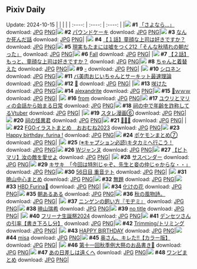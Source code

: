 ## Pixiv Daily
Update: 2024-10-15
|      |      |      |
| :----: | :----: | :----: |
|![](https://pixiv.microyu.workers.dev/c/240x480/img-master/img/2024/10/13/00/00/31/123273147_p0_master1200.jpg) **#1** [「さよなら…」](https://www.pixiv.net/artworks/123273147) download: [JPG](https://pixiv.microyu.workers.dev/img-original/img/2024/10/13/00/00/31/123273147_p0.jpg) [PNG](https://pixiv.microyu.workers.dev/img-original/img/2024/10/13/00/00/31/123273147_p0.png)|![](https://pixiv.microyu.workers.dev/c/240x480/img-master/img/2024/10/13/20/30/02/123299025_p0_master1200.jpg) **#2** [パウンドケーキ](https://www.pixiv.net/artworks/123299025) download: [JPG](https://pixiv.microyu.workers.dev/img-original/img/2024/10/13/20/30/02/123299025_p0.jpg) [PNG](https://pixiv.microyu.workers.dev/img-original/img/2024/10/13/20/30/02/123299025_p0.png)|![](https://pixiv.microyu.workers.dev/c/240x480/img-master/img/2024/10/13/14/24/58/123289294_p0_master1200.jpg) **#3** [なんか死んだ話](https://www.pixiv.net/artworks/123289294) download: [JPG](https://pixiv.microyu.workers.dev/img-original/img/2024/10/13/14/24/58/123289294_p0.jpg) [PNG](https://pixiv.microyu.workers.dev/img-original/img/2024/10/13/14/24/58/123289294_p0.png)|
|![](https://pixiv.microyu.workers.dev/c/240x480/img-master/img/2024/10/13/12/28/57/123273569_p0_master1200.jpg) **#4** [【１話】童顔な上司は好きですか？](https://www.pixiv.net/artworks/123273569) download: [JPG](https://pixiv.microyu.workers.dev/img-original/img/2024/10/13/12/28/57/123273569_p0.jpg) [PNG](https://pixiv.microyu.workers.dev/img-original/img/2024/10/13/12/28/57/123273569_p0.png)|![](https://pixiv.microyu.workers.dev/c/240x480/img-master/img/2024/10/13/18/00/05/123294356_p0_master1200.jpg) **#5** [現実もたまには嘘をつく212「そんな秋晴れの朝だった」](https://www.pixiv.net/artworks/123294356) download: [JPG](https://pixiv.microyu.workers.dev/img-original/img/2024/10/13/18/00/05/123294356_p0.jpg) [PNG](https://pixiv.microyu.workers.dev/img-original/img/2024/10/13/18/00/05/123294356_p0.png)|![](https://pixiv.microyu.workers.dev/c/240x480/img-master/img/2024/10/13/22/45/09/123304180_p0_master1200.jpg) **#6** [Fall](https://www.pixiv.net/artworks/123304180) download: [JPG](https://pixiv.microyu.workers.dev/img-original/img/2024/10/13/22/45/09/123304180_p0.jpg) [PNG](https://pixiv.microyu.workers.dev/img-original/img/2024/10/13/22/45/09/123304180_p0.png)|
|![](https://pixiv.microyu.workers.dev/c/240x480/img-master/img/2024/10/14/00/04/13/123307406_p0_master1200.jpg) **#7** [【２話】もっと、童顔な上司は好きですか？](https://www.pixiv.net/artworks/123307406) download: [JPG](https://pixiv.microyu.workers.dev/img-original/img/2024/10/14/00/04/13/123307406_p0.jpg) [PNG](https://pixiv.microyu.workers.dev/img-original/img/2024/10/14/00/04/13/123307406_p0.png)|![](https://pixiv.microyu.workers.dev/c/240x480/img-master/img/2024/10/13/00/08/36/123273771_p0_master1200.jpg) **#8** [ちゃんと着替えた](https://www.pixiv.net/artworks/123273771) download: [JPG](https://pixiv.microyu.workers.dev/img-original/img/2024/10/13/00/08/36/123273771_p0.jpg) [PNG](https://pixiv.microyu.workers.dev/img-original/img/2024/10/13/00/08/36/123273771_p0.png)|![](https://pixiv.microyu.workers.dev/c/240x480/img-master/img/2024/10/14/00/09/26/123307640_p0_master1200.jpg) **#9** [-](https://www.pixiv.net/artworks/123307640) download: [JPG](https://pixiv.microyu.workers.dev/img-original/img/2024/10/14/00/09/26/123307640_p0.jpg) [PNG](https://pixiv.microyu.workers.dev/img-original/img/2024/10/14/00/09/26/123307640_p0.png)|
|![](https://pixiv.microyu.workers.dev/c/240x480/img-master/img/2024/10/13/00/00/25/123273111_p0_master1200.jpg) **#10** [シロネン](https://www.pixiv.net/artworks/123273111) download: [JPG](https://pixiv.microyu.workers.dev/img-original/img/2024/10/13/00/00/25/123273111_p0.jpg) [PNG](https://pixiv.microyu.workers.dev/img-original/img/2024/10/13/00/00/25/123273111_p0.png)|![](https://pixiv.microyu.workers.dev/c/240x480/img-master/img/2024/10/13/00/02/06/123273380_p0_master1200.jpg) **#11** [バ美肉おじいちゃんとサーキット最速理論](https://www.pixiv.net/artworks/123273380) download: [JPG](https://pixiv.microyu.workers.dev/img-original/img/2024/10/13/00/02/06/123273380_p0.jpg) [PNG](https://pixiv.microyu.workers.dev/img-original/img/2024/10/13/00/02/06/123273380_p0.png)|![](https://pixiv.microyu.workers.dev/c/240x480/img-master/img/2024/10/13/15/57/20/123291359_p0_master1200.jpg) **#12** [🍰](https://www.pixiv.net/artworks/123291359) download: [JPG](https://pixiv.microyu.workers.dev/img-original/img/2024/10/13/15/57/20/123291359_p0.jpg) [PNG](https://pixiv.microyu.workers.dev/img-original/img/2024/10/13/15/57/20/123291359_p0.png)|
|![](https://pixiv.microyu.workers.dev/c/240x480/img-master/img/2024/10/14/00/00/37/123307077_p0_master1200.jpg) **#13** [咲けた](https://www.pixiv.net/artworks/123307077) download: [JPG](https://pixiv.microyu.workers.dev/img-original/img/2024/10/14/00/00/37/123307077_p0.jpg) [PNG](https://pixiv.microyu.workers.dev/img-original/img/2024/10/14/00/00/37/123307077_p0.png)|![](https://pixiv.microyu.workers.dev/c/240x480/img-master/img/2024/10/13/00/03/35/123273492_p0_master1200.jpg) **#14** [alexandrite](https://www.pixiv.net/artworks/123273492) download: [JPG](https://pixiv.microyu.workers.dev/img-original/img/2024/10/13/00/03/35/123273492_p0.jpg) [PNG](https://pixiv.microyu.workers.dev/img-original/img/2024/10/13/00/03/35/123273492_p0.png)|![](https://pixiv.microyu.workers.dev/c/240x480/img-master/img/2024/10/13/00/00/32/123273152_p0_master1200.jpg) **#15** [🌙ｗｗｗ](https://www.pixiv.net/artworks/123273152) download: [JPG](https://pixiv.microyu.workers.dev/img-original/img/2024/10/13/00/00/32/123273152_p0.jpg) [PNG](https://pixiv.microyu.workers.dev/img-original/img/2024/10/13/00/00/32/123273152_p0.png)|
|![](https://pixiv.microyu.workers.dev/c/240x480/img-master/img/2024/10/13/00/20/14/123274218_p0_master1200.jpg) **#16** [from](https://www.pixiv.net/artworks/123274218) download: [JPG](https://pixiv.microyu.workers.dev/img-original/img/2024/10/13/00/20/14/123274218_p0.jpg) [PNG](https://pixiv.microyu.workers.dev/img-original/img/2024/10/13/00/20/14/123274218_p0.png)|![](https://pixiv.microyu.workers.dev/c/240x480/img-master/img/2024/10/13/23/25/15/123305615_p0_master1200.jpg) **#17** [ユウリとマリィの会話から始まる日常](https://www.pixiv.net/artworks/123305615) download: [JPG](https://pixiv.microyu.workers.dev/img-original/img/2024/10/13/23/25/15/123305615_p0.jpg) [PNG](https://pixiv.microyu.workers.dev/img-original/img/2024/10/13/23/25/15/123305615_p0.png)|![](https://pixiv.microyu.workers.dev/c/240x480/img-master/img/2024/10/13/21/02/36/123300229_p0_master1200.jpg) **#18** [祠の中で年齢を詐称してるVtuber](https://www.pixiv.net/artworks/123300229) download: [JPG](https://pixiv.microyu.workers.dev/img-original/img/2024/10/13/21/02/36/123300229_p0.jpg) [PNG](https://pixiv.microyu.workers.dev/img-original/img/2024/10/13/21/02/36/123300229_p0.png)|
|![](https://pixiv.microyu.workers.dev/c/240x480/img-master/img/2024/10/13/16/05/46/123291588_p0_master1200.jpg) **#19** [スタレ漫画⑥](https://www.pixiv.net/artworks/123291588) download: [JPG](https://pixiv.microyu.workers.dev/img-original/img/2024/10/13/16/05/46/123291588_p0.jpg) [PNG](https://pixiv.microyu.workers.dev/img-original/img/2024/10/13/16/05/46/123291588_p0.png)|![](https://pixiv.microyu.workers.dev/c/240x480/img-master/img/2024/10/13/20/36/11/123299238_p0_master1200.jpg) **#20** [祠の怪異君](https://www.pixiv.net/artworks/123299238) download: [JPG](https://pixiv.microyu.workers.dev/img-original/img/2024/10/13/20/36/11/123299238_p0.jpg) [PNG](https://pixiv.microyu.workers.dev/img-original/img/2024/10/13/20/36/11/123299238_p0.png)|![](https://pixiv.microyu.workers.dev/c/240x480/img-master/img/2024/10/13/00/34/45/123274759_p0_master1200.jpg) **#21** [👑🤍✨](https://www.pixiv.net/artworks/123274759) download: [JPG](https://pixiv.microyu.workers.dev/img-original/img/2024/10/13/00/34/45/123274759_p0.jpg) [PNG](https://pixiv.microyu.workers.dev/img-original/img/2024/10/13/00/34/45/123274759_p0.png)|
|![](https://pixiv.microyu.workers.dev/c/240x480/img-master/img/2024/10/13/00/21/44/123274270_p0_master1200.jpg) **#22** [FGOイラストまとめ　おおむね2023](https://www.pixiv.net/artworks/123274270) download: [JPG](https://pixiv.microyu.workers.dev/img-original/img/2024/10/13/00/21/44/123274270_p0.jpg) [PNG](https://pixiv.microyu.workers.dev/img-original/img/2024/10/13/00/21/44/123274270_p0.png)|![](https://pixiv.microyu.workers.dev/c/240x480/img-master/img/2024/10/13/17/29/47/123293587_p0_master1200.jpg) **#23** [Happy birthday, furina !](https://www.pixiv.net/artworks/123293587) download: [JPG](https://pixiv.microyu.workers.dev/img-original/img/2024/10/13/17/29/47/123293587_p0.jpg) [PNG](https://pixiv.microyu.workers.dev/img-original/img/2024/10/13/17/29/47/123293587_p0.png)|![](https://pixiv.microyu.workers.dev/c/240x480/img-master/img/2024/10/13/23/11/14/123304854_p0_master1200.jpg) **#24** [ポケモンまとめ⑦](https://www.pixiv.net/artworks/123304854) download: [JPG](https://pixiv.microyu.workers.dev/img-original/img/2024/10/13/23/11/14/123304854_p0.jpg) [PNG](https://pixiv.microyu.workers.dev/img-original/img/2024/10/13/23/11/14/123304854_p0.png)|
|![](https://pixiv.microyu.workers.dev/c/240x480/img-master/img/2024/10/13/23/52/41/123306623_p0_master1200.jpg) **#25** [(※キャプション必読)キタカミへ行こう！](https://www.pixiv.net/artworks/123306623) download: [JPG](https://pixiv.microyu.workers.dev/img-original/img/2024/10/13/23/52/41/123306623_p0.jpg) [PNG](https://pixiv.microyu.workers.dev/img-original/img/2024/10/13/23/52/41/123306623_p0.png)|![](https://pixiv.microyu.workers.dev/c/240x480/img-master/img/2024/10/13/15/25/03/123290618_p0_master1200.jpg) **#26** [Wジャンヌ](https://www.pixiv.net/artworks/123290618) download: [JPG](https://pixiv.microyu.workers.dev/img-original/img/2024/10/13/15/25/03/123290618_p0.jpg) [PNG](https://pixiv.microyu.workers.dev/img-original/img/2024/10/13/15/25/03/123290618_p0.png)|![](https://pixiv.microyu.workers.dev/c/240x480/img-master/img/2024/10/13/23/19/59/123305441_p0_master1200.jpg) **#27** [【ビトマリ】汝の敵を愛せよ](https://www.pixiv.net/artworks/123305441) download: [JPG](https://pixiv.microyu.workers.dev/img-original/img/2024/10/13/23/19/59/123305441_p0.jpg) [PNG](https://pixiv.microyu.workers.dev/img-original/img/2024/10/13/23/19/59/123305441_p0.png)|
|![](https://pixiv.microyu.workers.dev/c/240x480/img-master/img/2024/10/14/00/14/07/123307798_p0_master1200.jpg) **#28** [サスペンダー](https://www.pixiv.net/artworks/123307798) download: [JPG](https://pixiv.microyu.workers.dev/img-original/img/2024/10/14/00/14/07/123307798_p0.jpg) [PNG](https://pixiv.microyu.workers.dev/img-original/img/2024/10/14/00/14/07/123307798_p0.png)|![](https://pixiv.microyu.workers.dev/c/240x480/img-master/img/2024/10/13/08/00/05/123281668_p0_master1200.jpg) **#29** [キサキ　「今回は特別じゃぞ、先生と妾の仲じゃからな・・」](https://www.pixiv.net/artworks/123281668) download: [JPG](https://pixiv.microyu.workers.dev/img-original/img/2024/10/13/08/00/05/123281668_p0.jpg) [PNG](https://pixiv.microyu.workers.dev/img-original/img/2024/10/13/08/00/05/123281668_p0.png)|![](https://pixiv.microyu.workers.dev/c/240x480/img-master/img/2024/10/13/19/51/16/123297615_p0_master1200.jpg) **#30** [56日目 重音テト](https://www.pixiv.net/artworks/123297615) download: [JPG](https://pixiv.microyu.workers.dev/img-original/img/2024/10/13/19/51/16/123297615_p0.jpg) [PNG](https://pixiv.microyu.workers.dev/img-original/img/2024/10/13/19/51/16/123297615_p0.png)|
|![](https://pixiv.microyu.workers.dev/c/240x480/img-master/img/2024/10/14/22/18/54/123336450_p0_master1200.jpg) **#31** [暁山中心まとめ](https://www.pixiv.net/artworks/123336450) download: [JPG](https://pixiv.microyu.workers.dev/img-original/img/2024/10/14/22/18/54/123336450_p0.jpg) [PNG](https://pixiv.microyu.workers.dev/img-original/img/2024/10/14/22/18/54/123336450_p0.png)|![](https://pixiv.microyu.workers.dev/c/240x480/img-master/img/2024/10/13/13/02/07/123287513_p0_master1200.jpg) **#32** [無題](https://www.pixiv.net/artworks/123287513) download: [JPG](https://pixiv.microyu.workers.dev/img-original/img/2024/10/13/13/02/07/123287513_p0.jpg) [PNG](https://pixiv.microyu.workers.dev/img-original/img/2024/10/13/13/02/07/123287513_p0.png)|![](https://pixiv.microyu.workers.dev/c/240x480/img-master/img/2024/10/13/00/06/14/123273653_p0_master1200.jpg) **#33** [HBD Furina💙](https://www.pixiv.net/artworks/123273653) download: [JPG](https://pixiv.microyu.workers.dev/img-original/img/2024/10/13/00/06/14/123273653_p0.jpg) [PNG](https://pixiv.microyu.workers.dev/img-original/img/2024/10/13/00/06/14/123273653_p0.png)|
|![](https://pixiv.microyu.workers.dev/c/240x480/img-master/img/2024/10/13/16/01/27/123291496_p0_master1200.jpg) **#34** [化けの花](https://www.pixiv.net/artworks/123291496) download: [JPG](https://pixiv.microyu.workers.dev/img-original/img/2024/10/13/16/01/27/123291496_p0.jpg) [PNG](https://pixiv.microyu.workers.dev/img-original/img/2024/10/13/16/01/27/123291496_p0.png)|![](https://pixiv.microyu.workers.dev/c/240x480/img-master/img/2024/10/14/16/24/46/123325147_p0_master1200.jpg) **#35** [朝あるある](https://www.pixiv.net/artworks/123325147) download: [JPG](https://pixiv.microyu.workers.dev/img-original/img/2024/10/14/16/24/46/123325147_p0.jpg) [PNG](https://pixiv.microyu.workers.dev/img-original/img/2024/10/14/16/24/46/123325147_p0.png)|![](https://pixiv.microyu.workers.dev/c/240x480/img-master/img/2024/10/13/16/54/05/123292728_p0_master1200.jpg) **#36** [秋の風物詩。](https://www.pixiv.net/artworks/123292728) download: [JPG](https://pixiv.microyu.workers.dev/img-original/img/2024/10/13/16/54/05/123292728_p0.jpg) [PNG](https://pixiv.microyu.workers.dev/img-original/img/2024/10/13/16/54/05/123292728_p0.png)|
|![](https://pixiv.microyu.workers.dev/c/240x480/img-master/img/2024/10/14/11/14/00/123318577_p0_master1200.jpg) **#37** [ニンゲンの飼い方『モヂミ』](https://www.pixiv.net/artworks/123318577) download: [JPG](https://pixiv.microyu.workers.dev/img-original/img/2024/10/14/11/14/00/123318577_p0.jpg) [PNG](https://pixiv.microyu.workers.dev/img-original/img/2024/10/14/11/14/00/123318577_p0.png)|![](https://pixiv.microyu.workers.dev/c/240x480/img-master/img/2024/10/13/16/45/47/123292521_p0_master1200.jpg) **#38** [暁山瑞希](https://www.pixiv.net/artworks/123292521) download: [JPG](https://pixiv.microyu.workers.dev/img-original/img/2024/10/13/16/45/47/123292521_p0.jpg) [PNG](https://pixiv.microyu.workers.dev/img-original/img/2024/10/13/16/45/47/123292521_p0.png)|![](https://pixiv.microyu.workers.dev/c/240x480/img-master/img/2024/10/13/09/10/55/123282803_p0_master1200.jpg) **#39** [no title](https://www.pixiv.net/artworks/123282803) download: [JPG](https://pixiv.microyu.workers.dev/img-original/img/2024/10/13/09/10/55/123282803_p0.jpg) [PNG](https://pixiv.microyu.workers.dev/img-original/img/2024/10/13/09/10/55/123282803_p0.png)|
|![](https://pixiv.microyu.workers.dev/c/240x480/img-master/img/2024/10/13/01/00/02/123275487_p0_master1200.jpg) **#40** [フリーナ生誕祭2024](https://www.pixiv.net/artworks/123275487) download: [JPG](https://pixiv.microyu.workers.dev/img-original/img/2024/10/13/01/00/02/123275487_p0.jpg) [PNG](https://pixiv.microyu.workers.dev/img-original/img/2024/10/13/01/00/02/123275487_p0.png)|![](https://pixiv.microyu.workers.dev/c/240x480/img-master/img/2024/10/13/18/10/50/123294820_p0_master1200.jpg) **#41** [デンセツさんの引率【書き下ろし分】](https://www.pixiv.net/artworks/123294820) download: [JPG](https://pixiv.microyu.workers.dev/img-original/img/2024/10/13/18/10/50/123294820_p0.jpg) [PNG](https://pixiv.microyu.workers.dev/img-original/img/2024/10/13/18/10/50/123294820_p0.png)|![](https://pixiv.microyu.workers.dev/c/240x480/img-master/img/2024/10/13/18/39/55/123295620_p0_master1200.jpg) **#42** [Trimming/トリミング](https://www.pixiv.net/artworks/123295620) download: [JPG](https://pixiv.microyu.workers.dev/img-original/img/2024/10/13/18/39/55/123295620_p0.jpg) [PNG](https://pixiv.microyu.workers.dev/img-original/img/2024/10/13/18/39/55/123295620_p0.png)|
|![](https://pixiv.microyu.workers.dev/c/240x480/img-master/img/2024/10/13/00/00/03/123273001_p0_master1200.jpg) **#43** [HAPPY BIRTHDAY](https://www.pixiv.net/artworks/123273001) download: [JPG](https://pixiv.microyu.workers.dev/img-original/img/2024/10/13/00/00/03/123273001_p0.jpg) [PNG](https://pixiv.microyu.workers.dev/img-original/img/2024/10/13/00/00/03/123273001_p0.png)|![](https://pixiv.microyu.workers.dev/c/240x480/img-master/img/2024/10/13/00/00/37/123273173_p0_master1200.jpg) **#44** [misa](https://www.pixiv.net/artworks/123273173) download: [JPG](https://pixiv.microyu.workers.dev/img-original/img/2024/10/13/00/00/37/123273173_p0.jpg) [PNG](https://pixiv.microyu.workers.dev/img-original/img/2024/10/13/00/00/37/123273173_p0.png)|![](https://pixiv.microyu.workers.dev/c/240x480/img-master/img/2024/10/13/00/02/26/123273406_p0_master1200.jpg) **#45** [奥さん、キレた!!【カラー版】](https://www.pixiv.net/artworks/123273406) download: [JPG](https://pixiv.microyu.workers.dev/img-original/img/2024/10/13/00/02/26/123273406_p0.jpg) [PNG](https://pixiv.microyu.workers.dev/img-original/img/2024/10/13/00/02/26/123273406_p0.png)|
|![](https://pixiv.microyu.workers.dev/c/240x480/img-master/img/2024/10/13/00/01/05/123273252_p0_master1200.jpg) **#46** [第十一回秋季例大祭のお品書き🌷](https://www.pixiv.net/artworks/123273252) download: [JPG](https://pixiv.microyu.workers.dev/img-original/img/2024/10/13/00/01/05/123273252_p0.jpg) [PNG](https://pixiv.microyu.workers.dev/img-original/img/2024/10/13/00/01/05/123273252_p0.png)|![](https://pixiv.microyu.workers.dev/c/240x480/img-master/img/2024/10/13/00/05/40/123273627_p0_master1200.jpg) **#47** [あの日差しは遠くへ](https://www.pixiv.net/artworks/123273627) download: [JPG](https://pixiv.microyu.workers.dev/img-original/img/2024/10/13/00/05/40/123273627_p0.jpg) [PNG](https://pixiv.microyu.workers.dev/img-original/img/2024/10/13/00/05/40/123273627_p0.png)|![](https://pixiv.microyu.workers.dev/c/240x480/img-master/img/2024/10/13/22/15/15/123302999_p0_master1200.jpg) **#48** [ワンピまとめ](https://www.pixiv.net/artworks/123302999) download: [JPG](https://pixiv.microyu.workers.dev/img-original/img/2024/10/13/22/15/15/123302999_p0.jpg) [PNG](https://pixiv.microyu.workers.dev/img-original/img/2024/10/13/22/15/15/123302999_p0.png)|
